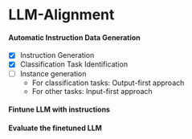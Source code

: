 # LLM-Alignment

#### Automatic Instruction Data Generation

- [x] Instruction Generation
- [x] Classification Task Identification
- [ ] Instance generation
  - For classification tasks: Output-first approach
  - For other tasks: Input-first approach

#### Fintune LLM with instructions

#### Evaluate the finetuned LLM